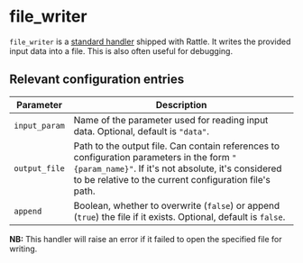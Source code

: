 # file_writer

`file_writer` is a [standard handler](index.md) shipped with Rattle. It writes the provided input data into a file. This is also often useful for debugging.

## Relevant configuration entries

| Parameter       | Description                                                                                        |
|-----------------|----------------------------------------------------------------------------------------------------|
|`input_param`    |Name of the parameter used for reading input data. Optional, default is `"data"`.|
|`output_file`    |Path to the output file. Can contain references to configuration parameters in the form `"{param_name}"`. If it's not absolute, it's considered to be relative to the current configuration file's path.|
|`append`         |Boolean, whether to overwrite (`false`) or append (`true`) the file if it exists. Optional, default is `false`.|

**NB:** This handler will raise an error if it failed to open the specified file for writing.
